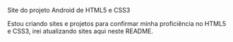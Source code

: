 Site do projeto Android de HTML5 e CSS3

Estou criando sites e projetos para confirmar minha proficiência no HTML5 e CSS3, irei atualizando sites aqui neste README.
